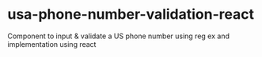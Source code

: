 # usa-phone-number-validation-react
Component to input &amp; validate a US phone number using reg ex and implementation using react
